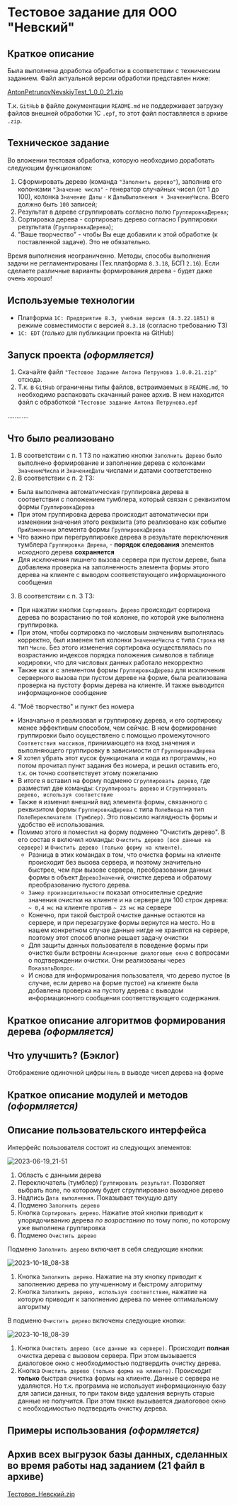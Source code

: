 # Тестовое задание для ООО "Невский"
## Краткое описание
Была выполнена доработка обработки в соответствии с техническим заданием. Файл актуальной версии обработки представлен ниже:

[AntonPetrunovNevskiyTest_1_0_0_21.zip](https://github.com/anton-petrunov/1C-nevskiy-test/files/12996414/AntonPetrunovNevskiyTest_1_0_0_21.zip)

Т.к. `GitHub` в файле документации `README.md` не поддерживает загрузку файлов внешней обработки 1С `.epf`, то этот файл поставляется в архиве `.zip`.

## Техническое задание
Во вложении тестовая обработка, которую необходимо доработать следующим функционалом:
1. Сформировать дерево (команда `"Заполнить дерево"`), заполнив его колонками `"Значение числа"` - генератор случайных чисел (от 1 до 100), колонка `Значение Даты` - к `ДатыВыполнения + ЗначениеЧисла`. Всего должно быть `100` записей;
2. Результат в дереве сгруппировать согласно полю `ГруппировкаДерева`;
3. Сортировка дерева - сортировать дерево согласно Группировки результата (`ГруппировкаДерева`);
4. "Ваше творчество" - чтобы Вы еще добавили к этой обработке (к поставленной задаче). Это не обязательно.

Время выполнения неограниченно. Методы, способы выполнения задачи не регламентированы (Тех.платформа `8.3.18`, БСП `2.16`). Если сделаете различные варианты формирования дерева - будет даже очень хорошо!
## Используемые технологии
- Платформа  `1С: Предприятие 8.3, учебная версия (8.3.22.1851)` в режиме совместимости с версией `8.3.18` (согласно требованию ТЗ)
- `1С: EDT` (*только* для публикации проекта на GitHub)
## Запуск проекта *(оформляется)*
1. Скачайте файл `"Тестовое Задание Антона Петрунова 1.0.0.21.zip"` отсюда.
2. Т.к. в `GitHub` ограничены типы файлов, встраимаемых в `README.md`, то необходимо распаковать скачанный ранее архив. В нем находится файл с обработкой `"Тестовое задание Антона Петрунова.epf`

............
## Что было реализовано
1. В соответствии с п. 1 ТЗ по нажатию кнопки `Заполнить Дерево` было выполнено формирование и заполнение дерева с колонками `ЗначениеЧисла` и `ЗначениеДаты` числами и датами соответственно
2. В соответствии с п. 2 ТЗ: 
* Была выполнена автоматическая группировка дерева в соответствии с положением тумблера, который связан с реквизитом формы `ГруппировкаДерева`
* При этом группировка дерева происходит автоматически при изменении значения этого реквизита (это реализовано как событие `ПриИзменении` элемента формы `ГруппировкаДерева`
* Что важно при перегруппировке дерева в результате переключения тумблера `Группировка Дерева`, - __порядок следования__ элементов исходного дерева __сохраняется__
* Для исключения лишнего вызова сервера при пустом дереве, была добавлена проверка на заполненность элемента формы этого дерева на клиенте с выводом соответствующего информационного сообщения
3. В соответствии с п. 3 ТЗ: 
* При нажатии кнопки `Сортировать Дерево` происходит сортирока дерева по возрастанию по той колонке, по которой уже выполнена группировка.
* При этом, чтобы сортировка по числовым значениям выполнялась корректно, был изменен тип колонки `ЗначениеЧисла` с типа `Строка` на тип `Число`. Без этого изменения сортировка осуществлялась по возрастанию индексов порядка положения символов в таблице кодировки, что для числовых данных работало некорректно
* Также как и с элементом формы `ГруппировкаДерева` для исключения серверного вызова при пустом дереве на форме, была реализована проверка на пустоту формы дерева на клиенте. И также выводится информационное сообщение
4. "Моё творчество" и пункт без номера
* Изначально я реализовал и группировку дерева, и его сортировку менее эффективым способом, чем сейчас. В нем формирование группировки было осуществлено с помощью промежуточного `Соответствия массивов`, принимающего на вход значения и выполняющего группировку в зависимости от `ГруппировкаДерева`
* Я хотел убрать этот кусок функционала и кода из программы, но потом прочитал пункт задания без номера, и решил оставить его, т.к. он точно соответствует этому пожеланию
* В итоге я вставил на форму подменю `Сгруппировать дерево`, где разместил две команды: `Сгруппировать дерево` и `Сгруппировать дерево, используя соответствие`
* Также я изменил внешний вид элемента формы, связанного с реквизитом формы `ГруппировкаДерева` с типа `ПолеВвода` на тип `ПолеПереключателя (Тумблер)`. Это повысило наглядность формы и удобство её использования.
* Помимо этого я поместил на форму подменю "Очистить дерево". В его состав я включил команды: `Очистить дерево (все данные на сервере)` и `Очистить дерево (только форму на клиенте)`.
	* Разница в этих командах в том, что очистка формы на клиенте происходит без вызова сервера, и поэтому значительно быстрее, чем при вызове сервера, преобразовании данных формы в объект `ДеревоЗначений`, очистке дерева и обратому преобразованию пустого дерева. 
	- `Замер производительности` показал относителные средние значения очистки на клиенте и на сервере для 100 строк дерева: `~ 0,4 мс` на клиенте против `~ 23 мс` на сервере
	- Конечно, при такой быстрой очистке данные остаются на сервере, и при перезагрузке формы вернутся на место. Но в нашем конкретном случае данные нигде не хранятся на сервере, поэтому этот способ вполне решает задачу очистки
	- Для защиты данных пользователя в поведение формы при очистке были встроены `Асинхронные диалоговые окна` с вопросами о подтверждении очистки. Они реализованы через `ПоказатьВопрос`.
	- И снова для информирования пользователя, что дерево пустое (в случае, если дерево на форме пустое) на клиенте была добавлена проверка на пустоту дерева с выводом информационного сообщения соответствующего содержания.
## Краткое описание алгоритмов формирования дерева *(оформляется)*
## Что улучшить? (Бэклог)
Отображение одиночной цифры `Ноль` в выводе чисел дерева на форме 
## Краткое описание модулей и методов *(оформляется)*
## Описание пользовательского интерфейса
Интерфейс пользователя состоит из следующих элементов:

![2023-06-19_21-51](https://github.com/anton-petrunov/1C-nevskiy-test/assets/97449490/31af32dc-381f-4015-b2f5-0ca5e9a0f14e)
1. Область с данными дерева
2. Переключатель (тумблер) `Группировать результат`. Позволяет выбрать поле, по которому будет сгруппировано выходное дерево
3. Надпись `Дата выполнения`. Показывает текущую дату
4. Подменю `Заполнить дерево`
5. Кнопка `Сортировать дерево`. Нажатие этой кнопки приводит к упорядочиванию дерева *по возрастанию* по тому полю, по которому уже выполнена группировка
6. Подменю `Очистить дерево`
   
Подменю `Заполнить дерево` включает в себя следующие кнопки:

![2023-10-18_08-38](https://github.com/anton-petrunov/1C-nevskiy-test/assets/97449490/71371bb3-b0b9-4709-aee8-5dab53181959)

1. Кнопка `Заполнить дерево`. Нажатие на эту кнопку приводит к заполнению дерева по улучшенному и быстрому алгоритму
2. Кнопка `Заполнить дерево, используя соответствие`, нажатие на которую приводит к заполнению дерева по менее оптимальному алгоритму

В подменю `Очистить дерево` включены следующие кнопки:

![2023-10-18_08-39](https://github.com/anton-petrunov/1C-nevskiy-test/assets/97449490/a784dba3-dd69-41ff-91d5-5fb8913bb5b0)

1. Кнопка `Очистить дерево (все данные на сервере)`. Происходит **полная** очистка дерева с вызовом сервера. При этом вызывается диалоговое окно с необходимостью подтвердить очистку дерева.
2. Кнопка `Очистить дерево (только форма на клиенте)`. Происходит **только** быстрая очистка формы на клиенте. Данные с сервера не удаляются. Но т.к. программа не использует информационную базу для записи данных, то при таком виде удаления вернуть старые данные не получится. При этом также вызывается диалоговое окно с необходимостью подтвердить очистку дерева.
## Примеры использования *(оформляется)*
## Архив всех выгрузок базы данных, сделанных во время работы над заданием (21 файл в архиве)
[Тестовое_Невский.zip](https://github.com/anton-petrunov/1C-nevskiy-test/files/12995712/_.zip)
